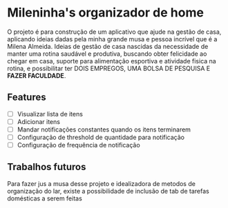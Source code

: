 # Mileninha's organizador de home

O projeto é para construção de um aplicativo que ajude na gestão de casa, aplicando ideias dadas pela minha grande musa e pessoa incrível que é a Milena Almeida. Ideias de gestão de casa nascidas da necessidade de manter uma rotina saudável e produtiva, buscando obter felicidade ao chegar em casa, suporte para alimentação esportiva e atividade fisica na rotina, e possibilitar ter DOIS EMPREGOS, UMA BOLSA DE PESQUISA E **FAZER FACULDADE**.

## Features
  
- [ ] Visualizar lista de itens
- [ ] Adicionar itens
- [ ] Mandar notificações constantes quando os itens terminarem
- [ ] Configuração de threshold de quantidade para notificação
- [ ] Configuração de frequência de notificação

## Trabalhos futuros

Para fazer jus a musa desse projeto e idealizadora de metodos de organização do lar, existe a possibilidade de inclusão de tab de tarefas domésticas a serem feitas

